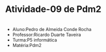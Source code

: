 # Atividade-09 de Pdm2 <h1>

* Aluno:Pedro de Almeida Conde Rocha
* Professor:Ricardo Duarte Taveira
* Turma:P5 informática
* Matéria:Pdm2
